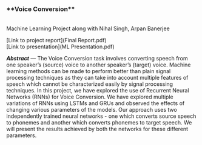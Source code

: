﻿---
layout: page
---

<h3> **Voice Conversion** </h3><br/>
Machine Learning Project along with Nihal Singh, Arpan Banerjee

[Link to project report](Final Report.pdf)<br/>
[Link to presentation](ML Presentation.pdf)

***Abstract*** — The Voice Conversion task involves converting speech from one speaker’s (source) voice to another speaker’s (target) voice. Machine learning methods can be made to perform better than plain signal processing techniques as they can take into account multiple features of speech which cannot be characterized easily by signal processing techniques. In this project, we have explored the use of Recurrent Neural Networks (RNNs) for Voice Conversion. We have explored multiple variations of RNNs using LSTMs and GRUs and observed the effects of changing various parameters of the models. Our approach uses two independently trained neural networks - one which converts source speech to phonemes and another which converts phonemes to target speech. We will present the results achieved by both the networks for these different parameters.